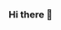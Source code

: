 ### Hi there 👋

<!--
**minjikim-coding/minjikim-coding** is a ✨ _special_ ✨ repository because its `README.md` (this file) appears on your GitHub profile.

Minji Kim
Hi. this is minji. I value what i bump into and experience.
I want ti become front-end developter who can finish thinking and worrying in 3 seconds and immediately move to action.

Interest
 - Front-end technologies such as Html, CSS, JavaScript, React, etc.
 - Data Analysis and Visualization (Python, R)
 - Dringking coffee, and petting my cat
 - Travel, Experience someting new

	
  [![Hits](https://hits.seeyoufarm.com/api/count/incr/badge.svg?url=https%3A%2F%2Fgithub.com%2Fzzsza)](https://hits.seeyoufarm.com) 
	
  [![Tech Blog Badge](http://img.shields.io/badge/-Tech%20blog-black?style=flat-square&logo=github&link=https://github.com/minjikim-coding)](https://github.com/minjikim-coding)
	
	
  [![Youtube Badge](https://img.shields.io/badge/Youtube-ff0000?style=flat-square&logo=youtube&link=https://www.youtube.com/c/kyleschool)](https://www.youtube.com/watch?v=THkjI9YSHEo)

	
	
  [![Gmail Badge](https://img.shields.io/badge/Gmail-d14836?style=flat-square&logo=Gmail&logoColor=white&link=mailto:imjkim49@gmail.com)](mailto:imjkim49@gmail.com)
  Minji Kim
Hi. this is minji. I value what i bump into and experience.
I want ti become front-end developter who can finish thinking and worrying in 3 seconds and immediately move to action.

Interest
 - Front-end technologies such as Html, CSS, JavaScript, React, etc.
 - Data Analysis and Visualization (Python, R)
 - Dringking coffee, and petting my cat
 - Travel, Experience someting new

